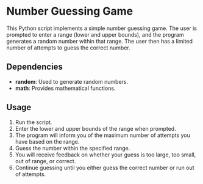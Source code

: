 # Number Guessing Game

This Python script implements a simple number guessing game. The user is prompted to enter a range (lower and upper bounds), and the program generates a random number within that range. The user then has a limited number of attempts to guess the correct number.

## Dependencies

- **random**: Used to generate random numbers.
- **math**: Provides mathematical functions.

## Usage

1. Run the script.
2. Enter the lower and upper bounds of the range when prompted.
3. The program will inform you of the maximum number of attempts you have based on the range.
4. Guess the number within the specified range.
5. You will receive feedback on whether your guess is too large, too small, out of range, or correct.
6. Continue guessing until you either guess the correct number or run out of attempts.

